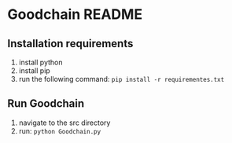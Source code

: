 # Goodchain README

## Installation requirements
1. install python 
2. install pip
3. run the following command: `pip install -r requirementes.txt`

## Run Goodchain
1. navigate to the src directory 
2. run: `python Goodchain.py`